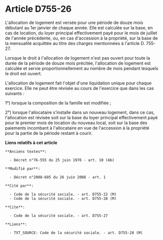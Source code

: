 # Article D755-26

L'allocation de logement est versée pour une période de douze mois débutant au 1er janvier de chaque année. Elle est calculée
sur la base, en cas de location, du loyer principal effectivement payé pour le mois de juillet de l'année précédente, ou, en
cas d'accession à la propriété, sur la base de la mensualité acquittée au titre des charges mentionnées à l'article D.
755-27. 

Lorsque le droit à l'allocation de logement n'est pas ouvert pour toute la durée de la période de douze mois précitée,
l'allocation de logement est calculée et servie proportionnellement au nombre de mois pendant lesquels le droit est ouvert.

L'allocation de logement fait l'objet d'une liquidation unique pour chaque exercice. Elle ne peut être révisée au cours de
l'exercice que dans les cas suivants : 

1°) lorsque la composition de la famille est modifiée ; 

2°) lorsque l'allocataire s'installe dans un nouveau logement, dans ce cas, l'allocation est révisée soit sur la base du
loyer principal effectivement payé pour le premier mois de location du nouveau local, soit sur la base des paiements
incombant à l'allocataire en vue de l'accession à la propriété pour la partie de la période restant à courir.

**Liens relatifs à cet article**

	**Anciens textes**:

	  - Décret n°76-555 du 25 juin 1976 - art. 10 (Ab)

	**Modifié par**:

	  - Décret n°2008-605 du 26 juin 2008 - art. 1

	**Cité par**:

	  - Code de la sécurité sociale. - art. D755-22 (M)
	  - Code de la sécurité sociale. - art. D755-28 (M)

	**Cite**:

	  - Code de la sécurité sociale. - art. D755-27

	**Liens**:

	  - TXT_SOURCE: Code de la sécurité sociale. - art. D755-28 (M)
